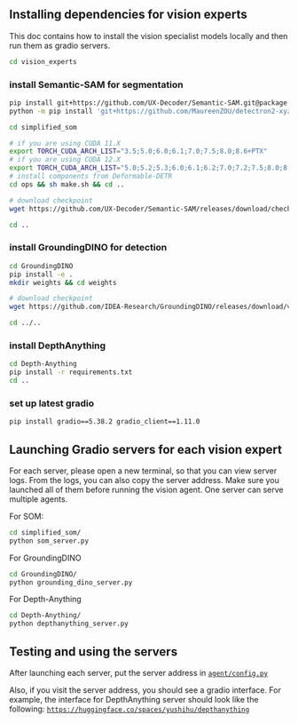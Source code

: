 ## Installing dependencies for vision experts

This doc contains how to install the vision specialist models locally and then run them as gradio servers.

```bash
cd vision_experts
```

### install Semantic-SAM for segmentation
```bash
pip install git+https://github.com/UX-Decoder/Semantic-SAM.git@package
python -m pip install 'git+https://github.com/MaureenZOU/detectron2-xyz.git'

cd simplified_som

# if you are using CUDA 11.X
export TORCH_CUDA_ARCH_LIST="3.5;5.0;6.0;6.1;7.0;7.5;8.0;8.6+PTX"
# if you are using CUDA 12.X
export TORCH_CUDA_ARCH_LIST="5.0;5.2;5.3;6.0;6.1;6.2;7.0;7.2;7.5;8.0;8.6;8.7;8.9;9.0+PTX"
# install components from Deformable-DETR
cd ops && sh make.sh && cd ..

# download checkpoint
wget https://github.com/UX-Decoder/Semantic-SAM/releases/download/checkpoint/swinl_only_sam_many2many.pth

cd ..
```

### install GroundingDINO for detection
```bash
cd GroundingDINO
pip install -e .
mkdir weights && cd weights

# download checkpoint
wget https://github.com/IDEA-Research/GroundingDINO/releases/download/v0.1.0-alpha/groundingdino_swint_ogc.pth

cd ../..
```

### install DepthAnything
```bash
cd Depth-Anything
pip install -r requirements.txt 
cd ..
```

### set up latest gradio

```bash
pip install gradio==5.38.2 gradio_client==1.11.0
```


## Launching Gradio servers for each vision expert

For each server, please open a new terminal, so that you can view server logs.
From the logs, you can also copy the server address.
Make sure you launched all of them before running the vision agent.
One server can serve multiple agents.

For SOM:
```bash
cd simplified_som/
python som_server.py 
```

For GroundingDINO
```bash
cd GroundingDINO/
python grounding_dino_server.py 
```

For Depth-Anything
```bash
cd Depth-Anything/
python depthanything_server.py 
```

## Testing and using the servers

After launching each server, put the server address in [`agent/config.py`](https://github.com/Yushi-Hu/VisualSketchpad/blob/main/agent/config.py)

Also, if you visit the server address, you should see a gradio interface. For example, the interface for DepthAnything server should look like the following:
[`https://huggingface.co/spaces/yushihu/depthanything`](https://huggingface.co/spaces/yushihu/depthanything)
